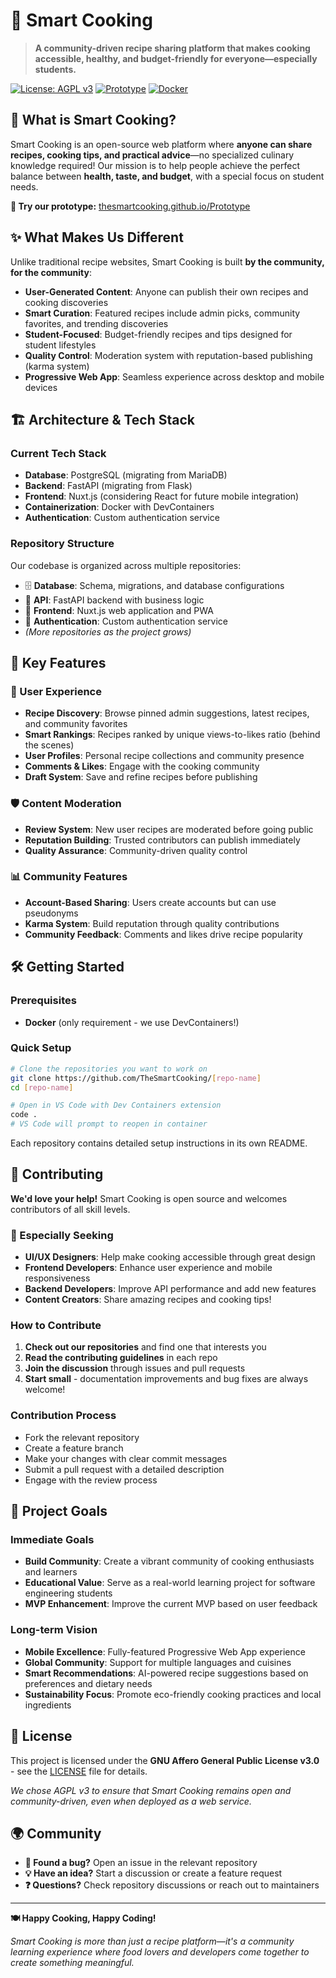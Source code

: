 # 🍳 Smart Cooking

> **A community-driven recipe sharing platform that makes cooking accessible, healthy, and budget-friendly for everyone—especially students.**

[![License: AGPL v3](https://img.shields.io/badge/License-AGPL%20v3-blue.svg)](https://www.gnu.org/licenses/agpl-3.0)
[![Prototype](https://img.shields.io/badge/Prototype-Live-green)](https://thesmartcooking.github.io/Prototype/)
[![Docker](https://img.shields.io/badge/Docker-Required-blue)](https://www.docker.com/)

## 🌟 What is Smart Cooking?

Smart Cooking is an open-source web platform where **anyone can share recipes, cooking tips, and practical advice**—no specialized culinary knowledge required! Our mission is to help people achieve the perfect balance between **health, taste, and budget**, with a special focus on student needs.

**🎯 Try our prototype:** [thesmartcooking.github.io/Prototype](https://thesmartcooking.github.io/Prototype/)

## ✨ What Makes Us Different

Unlike traditional recipe websites, Smart Cooking is built **by the community, for the community**:

- **User-Generated Content**: Anyone can publish their own recipes and cooking discoveries
- **Smart Curation**: Featured recipes include admin picks, community favorites, and trending discoveries  
- **Student-Focused**: Budget-friendly recipes and tips designed for student lifestyles
- **Quality Control**: Moderation system with reputation-based publishing (karma system)
- **Progressive Web App**: Seamless experience across desktop and mobile devices

## 🏗️ Architecture & Tech Stack

### Current Tech Stack
- **Database**: PostgreSQL (migrating from MariaDB)
- **Backend**: FastAPI (migrating from Flask)
- **Frontend**: Nuxt.js (considering React for future mobile integration)
- **Containerization**: Docker with DevContainers
- **Authentication**: Custom authentication service

### Repository Structure
Our codebase is organized across multiple repositories:
- 🗄️ **Database**: Schema, migrations, and database configurations
- 🚀 **API**: FastAPI backend with business logic
- 🎨 **Frontend**: Nuxt.js web application and PWA
- 🔐 **Authentication**: Custom authentication service
- *(More repositories as the project grows)*

## 🚀 Key Features

### 📱 User Experience
- **Recipe Discovery**: Browse pinned admin suggestions, latest recipes, and community favorites
- **Smart Rankings**: Recipes ranked by unique views-to-likes ratio (behind the scenes)
- **User Profiles**: Personal recipe collections and community presence
- **Comments & Likes**: Engage with the cooking community
- **Draft System**: Save and refine recipes before publishing

### 🛡️ Content Moderation
- **Review System**: New user recipes are moderated before going public
- **Reputation Building**: Trusted contributors can publish immediately
- **Quality Assurance**: Community-driven quality control

### 📊 Community Features
- **Account-Based Sharing**: Users create accounts but can use pseudonyms
- **Karma System**: Build reputation through quality contributions
- **Community Feedback**: Comments and likes drive recipe popularity

## 🛠️ Getting Started

### Prerequisites
- **Docker** (only requirement - we use DevContainers!)

### Quick Setup
```bash
# Clone the repositories you want to work on
git clone https://github.com/TheSmartCooking/[repo-name]
cd [repo-name]

# Open in VS Code with Dev Containers extension
code .
# VS Code will prompt to reopen in container
```

Each repository contains detailed setup instructions in its own README.

## 🤝 Contributing

**We'd love your help!** Smart Cooking is open source and welcomes contributors of all skill levels.

### 🎨 Especially Seeking
- **UI/UX Designers**: Help make cooking accessible through great design
- **Frontend Developers**: Enhance user experience and mobile responsiveness  
- **Backend Developers**: Improve API performance and add new features
- **Content Creators**: Share amazing recipes and cooking tips!

### How to Contribute
1. **Check out our repositories** and find one that interests you
2. **Read the contributing guidelines** in each repo
3. **Join the discussion** through issues and pull requests
4. **Start small** - documentation improvements and bug fixes are always welcome!

### Contribution Process
- Fork the relevant repository
- Create a feature branch
- Make your changes with clear commit messages
- Submit a pull request with a detailed description
- Engage with the review process

## 🎯 Project Goals

### Immediate Goals
- **Build Community**: Create a vibrant community of cooking enthusiasts and learners
- **Educational Value**: Serve as a real-world learning project for software engineering students
- **MVP Enhancement**: Improve the current MVP based on user feedback

### Long-term Vision  
- **Mobile Excellence**: Fully-featured Progressive Web App experience
- **Global Community**: Support for multiple languages and cuisines
- **Smart Recommendations**: AI-powered recipe suggestions based on preferences and dietary needs
- **Sustainability Focus**: Promote eco-friendly cooking practices and local ingredients

## 📄 License

This project is licensed under the **GNU Affero General Public License v3.0** - see the [LICENSE](LICENSE) file for details.

*We chose AGPL v3 to ensure that Smart Cooking remains open and community-driven, even when deployed as a web service.*

## 🌍 Community

- **🐛 Found a bug?** Open an issue in the relevant repository
- **💡 Have an idea?** Start a discussion or create a feature request
- **❓ Questions?** Check repository discussions or reach out to maintainers

---

**🍽️ Happy Cooking, Happy Coding!**

*Smart Cooking is more than just a recipe platform—it's a community learning experience where food lovers and developers come together to create something meaningful.*
